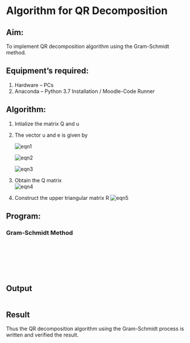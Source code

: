 # Algorithm for QR Decomposition
## Aim:
To implement QR decomposition algorithm using the Gram-Schmidt method.

## Equipment’s required:
1.	Hardware – PCs
2.	Anaconda – Python 3.7 Installation / Moodle-Code Runner

## Algorithm:
1.	Intialize the matrix Q and u
2.	The vector u and e is given by

    ![eqn1](./ex4.jpg)

    ![eqn2](./ex6.jpg)

    ![eqn3](./ex3.jpg)

3.	Obtain the Q matrix   
    ![eqn4](./ex1.jpg)
4.	Construct the upper triangular matrix R
    ![eqn5](./ex2.jpg)



## Program:
### Gram-Schmidt Method
```







```

## Output
```

```

## Result
Thus the QR decomposition algorithm using the Gram-Schmidt process is written and verified the result.
